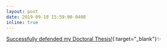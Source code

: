 ```yaml
---
layout: post
date: 2019-09-10 15:59:00-0400
inline: true
---
```


[Successfully defended my Doctoral Thesis!](/docs/PhD_thesis_Sirisha_Rambhatla.pdf){:target="\_blank"}:sparkles: 


